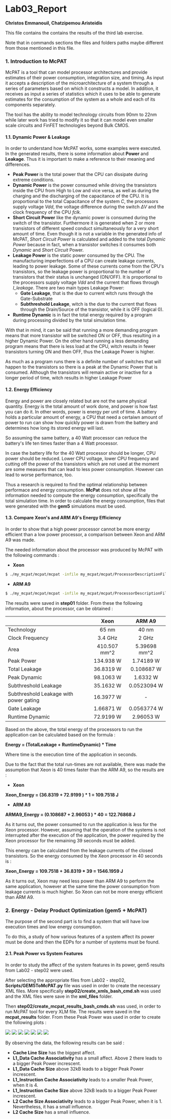 # Lab03_Report
**Christos Emmanouil, Chatzipemou Aristeidis**

This file contains the contains the results of the third lab exercise.

Note that in commands sections the files and folders paths maybe different from those mentioned in this file.

### 1. Introduction to McPAT

McPAT is a tool that can model processor architectures and provide estimates of their power consumption, integration size, and timing. As input it accepts a description of the microarchitecture of a system through a series of parameters based on which it constructs a model. In addition, it receives as input a series of statistics which it uses to be able to generate estimates for the consumption of the system as a whole and each of its components separately.

The tool has the ability to model technology circuits from 90nm to 22nm while later work has tried to modify it so that it can model even smaller scale circuits and FinFET technologies beyond Bulk CMOS.

#### 1.1. Dynamic Power & Leakage

In order to understand how McPAT works, some examples were executed. In the generated results, there is some information about **Power** and **Leakage**. Thus it is important to make a reference to their meaning and differences.

- **Peak Power** is the total power that the CPU can dissipate during extreme conditions.
- **Dynamic Power** is the power consumed while driving the transistors inside the CPU from High to Low and vice versa, as well as during the charging and the discharging of the capacitance of the CPU. It is proportional to the total Capacitance of the system *C*, the processors supply voltage *Vdd*, the voltage difference during the switch *ΔV* and the clock frequency of the CPU *fclk*.
- **Short Circuit Power** like the dynamic power is consumed during the switch of the transistor. Furthermore it is generated when 2 or more transistors of different speed conduct simultaneously for a very short amount of time. Even though it is not a variable in the generated info of McPAT, *Short Circuit Power* is calculated and added to the total *Dynamic Power* because in fact, when a transistor switches it consumes both *Dynamic* and *Short Circuit* Power.
- **Leakage Power** is the static power consumed by the CPU. The manufacturing imperfections of a CPU can create leakage currents, leading to power leakage. Some of these currents come from the CPU's transistors, so the leakage power is proportional to the number of transistors that their status is unchanged (ON/OFF). It is proportional to the processors supply voltage *Vdd* and the current that flows through *I_leakage*. There are two main types Leakage Power: 
  - **Gate Leakage**, that is the due to current witch runs through the Gate-Substrate
  - **Subthreshold Leakage**, witch is the due to the current that flows through the Drain/Source of the       transistor, while it is OFF (logical 0).
- **Runtime Dynamic** is in fact the total energy required by a program during processing divided by the total simulation time.

With that in mind, it can be said that running a more demanding program means that more transistor will be switched ON or OFF, thus resulting in a higher Dynamic Power. On the other hand running a less demanding program means that there is less load at the CPU, witch results in fewer transistors turning ON and then OFF, thus the Leakage Power is higher.

As much as a program runs there is a definite number of switches that will happen to the transistors  so there is a peak at the Dynamic Power that is consumed. Although the transistors will remain active or inactive for a longer period of time, witch results in higher Leakage Power

#### 1.2. Energy Efficiency

Energy and power are closely related but are not the same physical quantity. Energy is the total amount of work done, and power is how fast you can do it. In other words, power is energy per unit of time. A battery holds a particular amount of energy, a CPU that need a certaiwn amount of power to run can show how quickly power is drawn from the battery and determines how long its stored energy will last.

So assuming the same battery, a 40 Watt processor can reduce the battery's life ten times faster than a 4 Watt processor. 

In case the battery life for the 40 Watt processor should be longer, CPU power should be reduced. Lower CPU voltage, lower CPU frequency and cutting off the power of the transistors which are not used at the moment are some measures that can lead to less power consumption. However can lead to worse performance, too. 

Thus a research is required to find the optimal relationship between performace and energy consumption. **McPat** does not show all the information needed to compute the energy consumption, specifically the total simulation time. In order to calculate the energy consumption, files that were generated with the **gem5** simulations must be used.

#### 1.3. Compare Xeon's and ARM A9's Energy Efficiency

In order to show that a high power processor cannot be more energy efficient than a low power processor, a comparison between Xeon and ARM A9 was made.

The needed information about the processor was produced by McPAT with the following commands :

- **Xeon**

 ```bash
$ ./my_mcpat/mcpat/mcpat -infile my_mcpat/mcpat/ProcessorDescriptionFiles/Xeon.xml - print_level 1 > Lab03/step01/Xeon.txt
 ```

- **ARM A9**

 ```bash
$ ./my_mcpat/mcpat/mcpat -infile my_mcpat/mcpat/ProcessorDescriptionFiles/ARM_A9_2GHz.xml - print_level 1 > Lab03/step01/ARM_A9.txt
 ```

The results were saved in **step01** folder. From these the following information, about the processor, can be obtained :

|                                        |     Xeon     |    ARM A9    |
| :------------------------------------- | :----------: | :----------: |
| Technology                             |    65 nm     |    40 nm     |
| Clock Frequency                        |   3.4 GHz    |    2 GHz     |
| Area                                   | 410.507 mm^2 | 5.39698 mm^2 |
| Peak Power                             |  134.938 W   |  1.74189 W   |
| Total Leakage                          |  36.8319 W   |  0.108687 W  |
| Peak Dynamic                           |  98.1063 W   |   1.6332 W   |
| Subthreshold Leakage                   |  35.1632 W   | 0.0523094 W  |
| Subthreshold Leakage with power gating |  16.3977 W   |      -       |
| Gate Leakage                           |  1.66871 W   | 0.0563774 W  |
| Runtime Dynamic                        |  72.9199 W   |  2.96053 W   |

Based on the above, the total energy of the processors to run the application can be calculated based on the formula :

**Energy = (TotalLeakage + RuntimeDynamic) * Time**

Where time is the execution time of the application in seconds.

Due to the fact that the total run-times are not available, there was made the assumption that Xeon is 40 times faster than the ARM A9, so the results are :

- **Xeon**

**Xeon_Energy = (36.8319 + 72.9199 ) * 1 =  109.7518 J**

- **ARM A9**

**ARMA9_Energy = (0.108687 + 2.96053 ) * 40 =  122.76868 J**

As it turns out, the power consumed to run the application is less for the Xeon processor. However, assuming that the operation of the systems is not interrupted after the execution of the application, the power required by the Xeon processor for the remaining 39 seconds must be added.

This energy can be calculated from the leakage currents of the closed transistors. So the energy consumed by the Xeon processor in 40 seconds is :

**Xeon_Energy = 109.7518 + 36.8319 * 39 =  1546.1959 J**

As it turns out, Xeon  may need less power than ARM A9 to perform the same application, however at the same time the power consumption from leakage currents is much higher. So Xeon can not be more energy efficient than ARM A9.

### 2. Energy - Delay Product Optimization (gem5 + McPAT)

The purpose of the second part is to find a system that will have low execution times and low energy consumption.

To do this, a study of how various features of a system affect its power must be done and then the EDPs for a number of systems must be found.

#### 2.1. Peak Power vs System Features

In order to study the affect of the system features in its power, gem5 results from Lab02 - step02 were used. 

After selecting the appropriate files from Lab02 - step02, **Scripts/GEM5ToMcPAT.py** file was used in order to create the necessary XML files. More specifically **step02/create_xmls_bash_cmd.sh** was used and the XML files were save in the **xml_files** folder.

Then **step02/create_mcpat_results_bash_cmds.sh** was used, in order to run McPAT tool for every XLM file. The results were saved in the **mcpat_results** folder. From these Peak Power was used in order to create the following plots :

<img src="https://github.com/eachristgr/Computer-Architecture/blob/main/Lab03/step02/2_1_plots/Peak%20Power%20vs%20Cache%20Line%20Size.png?raw=true" />

<img src="https://github.com/eachristgr/Computer-Architecture/blob/main/Lab03/step02/2_1_plots/Peak%20Power%20vs%20L1_Data%20Cache%20Associativity.png?raw=true" />

<img src="https://github.com/eachristgr/Computer-Architecture/blob/main/Lab03/step02/2_1_plots/Peak%20Power%20vs%20L1_Data%20Cache%20Size.png?raw=true" />

<img src="https://github.com/eachristgr/Computer-Architecture/blob/main/Lab03/step02/2_1_plots/Peak%20Power%20vs%20L1_Instruction%20Cache%20Associativity.png?raw=true" />

<img src="https://github.com/eachristgr/Computer-Architecture/blob/main/Lab03/step02/2_1_plots/Peak%20Power%20vs%20L1_Instruction%20Cache%20Size.png?raw=true" />

<img src="https://github.com/eachristgr/Computer-Architecture/blob/main/Lab03/step02/2_1_plots/Peak%20Power%20vs%20L2%20Cache%20Associativity.png?raw=true" />

<img src="https://github.com/eachristgr/Computer-Architecture/blob/main/Lab03/step02/2_1_plots/Peak%20Power%20vs%20L2%20Cache%20Size.png?raw=true" />

By observing the data, the following results can be said :

- **Cache Line Size**  has the biggest affect.
- **L1_Data Cache Associativity** has a small affect. Above 2 there leads to a bigger Peak Power increscent.
- **L1_Data Cache Size** above 32kB leads to a bigger Peak Power increscent.
- **L1_Instruction Cache Associativity** leads to a smaller Peak Power, when it is 4.
- **L1_Instruction Cache Size** above 32kB leads to a bigger Peak Power increscent.
- **L2 Cache Size Associativity** leads to a bigger Peak Power, when it is 1. Nevertheless, it has a small influence.
- **L2 Cache Size**  has a small influence.
